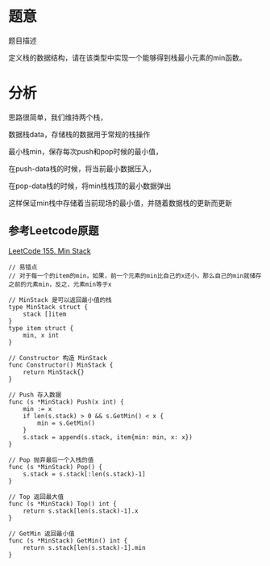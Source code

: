 # 题意
题目描述

定义栈的数据结构，请在该类型中实现一个能够得到栈最小元素的min函数。

# 分析
思路很简单，我们维持两个栈，

数据栈data，存储栈的数据用于常规的栈操作

最小栈min，保存每次push和pop时候的最小值，

在push-data栈的时候，将当前最小数据压入，

在pop-data栈的时候，将min栈栈顶的最小数据弹出

这样保证min栈中存储着当前现场的最小值，并随着数据栈的更新而更新

## 参考Leetcode原题

[LeetCode 155. Min Stack](https://leetcode.com/problems/min-stack/)

```golang
// 易错点
// 对于每一个的item的min，如果，前一个元素的min比自己的x还小，那么自己的min就储存之前的元素min，反之，元素min等于x

// MinStack 是可以返回最小值的栈
type MinStack struct {
	stack []item
}
type item struct {
	min, x int
}

// Constructor 构造 MinStack
func Constructor() MinStack {
	return MinStack{}
}

// Push 存入数据
func (s *MinStack) Push(x int) {
	min := x
	if len(s.stack) > 0 && s.GetMin() < x {
		min = s.GetMin()
	}
	s.stack = append(s.stack, item{min: min, x: x})
}

// Pop 抛弃最后一个入栈的值
func (s *MinStack) Pop() {
	s.stack = s.stack[:len(s.stack)-1]
}

// Top 返回最大值
func (s *MinStack) Top() int {
	return s.stack[len(s.stack)-1].x
}

// GetMin 返回最小值
func (s *MinStack) GetMin() int {
	return s.stack[len(s.stack)-1].min
}

```